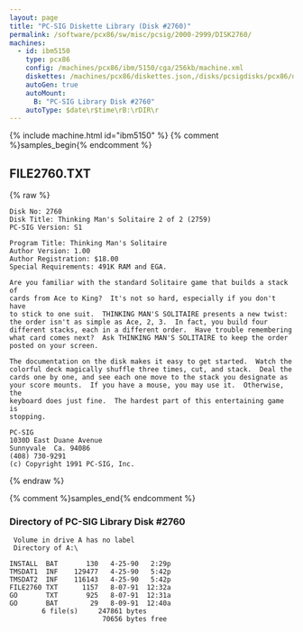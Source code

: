 ```yaml
---
layout: page
title: "PC-SIG Diskette Library (Disk #2760)"
permalink: /software/pcx86/sw/misc/pcsig/2000-2999/DISK2760/
machines:
  - id: ibm5150
    type: pcx86
    config: /machines/pcx86/ibm/5150/cga/256kb/machine.xml
    diskettes: /machines/pcx86/diskettes.json,/disks/pcsigdisks/pcx86/diskettes.json
    autoGen: true
    autoMount:
      B: "PC-SIG Library Disk #2760"
    autoType: $date\r$time\rB:\rDIR\r
---
```


{% include machine.html id="ibm5150" %}
{% comment %}samples_begin{% endcomment %}

## FILE2760.TXT

{% raw %}
```
Disk No: 2760
Disk Title: Thinking Man's Solitaire 2 of 2 (2759)
PC-SIG Version: S1

Program Title: Thinking Man's Solitaire
Author Version: 1.00
Author Registration: $18.00
Special Requirements: 491K RAM and EGA.

Are you familiar with the standard Solitaire game that builds a stack of
cards from Ace to King?  It's not so hard, especially if you don't have
to stick to one suit.  THINKING MAN'S SOLITAIRE presents a new twist:
the order isn't as simple as Ace, 2, 3.  In fact, you build four
different stacks, each in a different order.  Have trouble remembering
what card comes next?  Ask THINKING MAN'S SOLITAIRE to keep the order
posted on your screen.

The documentation on the disk makes it easy to get started.  Watch the
colorful deck magically shuffle three times, cut, and stack.  Deal the
cards one by one, and see each one move to the stack you designate as
your score mounts.  If you have a mouse, you may use it.  Otherwise, the
keyboard does just fine.  The hardest part of this entertaining game is
stopping.

PC-SIG
1030D East Duane Avenue
Sunnyvale  Ca. 94086
(408) 730-9291
(c) Copyright 1991 PC-SIG, Inc.
```
{% endraw %}

{% comment %}samples_end{% endcomment %}

### Directory of PC-SIG Library Disk #2760

     Volume in drive A has no label
     Directory of A:\

    INSTALL  BAT       130   4-25-90   2:29p
    TMSDAT1  INF    129477   4-25-90   5:42p
    TMSDAT2  INF    116143   4-25-90   5:42p
    FILE2760 TXT      1157   8-07-91  12:32a
    GO       TXT       925   8-07-91  12:31a
    GO       BAT        29   8-09-91  12:40a
            6 file(s)     247861 bytes
                           70656 bytes free
